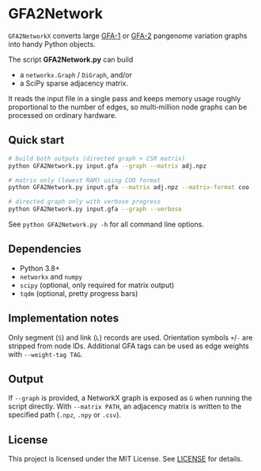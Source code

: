 # GFA2Network

`GFA2NetworkX` converts large [GFA-1](https://github.com/GFA-spec/GFA-spec) or
[GFA-2](https://github.com/GFA-spec/GFA-spec/blob/master/GFA2.md) pangenome
variation graphs into handy Python objects.

The script **GFA2Network.py** can build

- a `networkx.Graph` / `DiGraph`, and/or
- a SciPy sparse adjacency matrix.

It reads the input file in a single pass and keeps memory usage roughly
proportional to the number of edges, so multi‑million node graphs can be
processed on ordinary hardware.

## Quick start

```bash
# build both outputs (directed graph + CSR matrix)
python GFA2Network.py input.gfa --graph --matrix adj.npz

# matrix only (lowest RAM) using COO format
python GFA2Network.py input.gfa --matrix adj.npz --matrix-format coo

# directed graph only with verbose progress
python GFA2Network.py input.gfa --graph --verbose
```

See `python GFA2Network.py -h` for all command line options.

## Dependencies

- Python 3.8+
- `networkx` and `numpy`
- `scipy` (optional, only required for matrix output)
- `tqdm` (optional, pretty progress bars)

## Implementation notes

Only segment (`S`) and link (`L`) records are used. Orientation symbols
`+`/`-` are stripped from node IDs. Additional GFA tags can be used as edge
weights with `--weight-tag TAG`.

## Output

If `--graph` is provided, a NetworkX graph is exposed as `G` when running the
script directly. With `--matrix PATH`, an adjacency matrix is written to the
specified path (`.npz`, `.npy` or `.csv`).

## License

This project is licensed under the MIT License. See [LICENSE](LICENSE) for
details.
